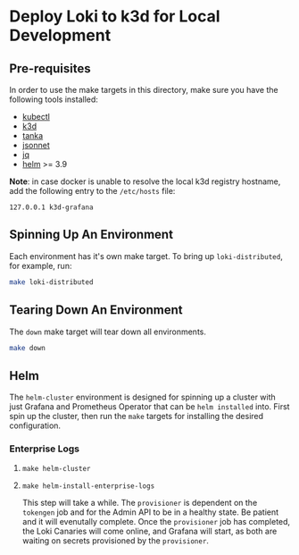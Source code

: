 # Deploy Loki to k3d for Local Development

## Pre-requisites

In order to use the make targets in this directory, make sure you have the following tools installed:

- [kubectl](https://kubernetes.io/docs/tasks/tools/)
- [k3d](https://k3d.io/v4.4.8/)
- [tanka](https://github.com/grafana/tanka)
- [jsonnet](https://jsonnet.org/)
- [jq](https://stedolan.github.io/jq/)
- [helm](https://helm.sh/docs/intro/install/) >= 3.9

**Note**: in case docker is unable to resolve the local k3d registry hostname, add the following entry to the `/etc/hosts` file:

```
127.0.0.1 k3d-grafana
```

## Spinning Up An Environment

Each environment has it's own make target. To bring up `loki-distributed`, for example, run:

```bash
make loki-distributed
```

## Tearing Down An Environment

The `down` make target will tear down all environments.

```bash
make down
```

## Helm

The `helm-cluster` environment is designed for spinning up a cluster with just Grafana and Prometheus Operator that can be `helm installed` into. First spin up the cluster, then run the `make` targets for installing the desired configuration.

### Enterprise Logs

1. `make helm-cluster`
1. `make helm-install-enterprise-logs`

   This step will take a while. The `provisioner` is dependent on the `tokengen` job and for the Admin API to be in a healthy state. Be patient and it will evenutally complete. Once the `provisioner` job has completed, the Loki Canaries will come online, and Grafana will start, as both are waiting on secrets provisioned by the `provisioner`.
